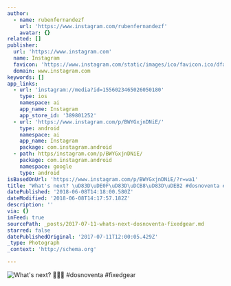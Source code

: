 ```yaml
---
author:
  - name: rubenfernandezf
    url: 'https://www.instagram.com/rubenfernandezf'
    avatar: {}
related: []
publisher:
  url: 'https://www.instagram.com'
  name: Instagram
  favicon: 'https://www.instagram.com/static/images/ico/favicon.ico/dfa85bb1fd63.ico'
  domain: www.instagram.com
keywords: []
app_links:
  - url: 'instagram://media?id=1556023465026050180'
    type: ios
    namespace: ai
    app_name: Instagram
    app_store_id: '389801252'
  - url: 'https://www.instagram.com/p/BWYGxjnDNiE/'
    type: android
    namespace: ai
    app_name: Instagram
    package: com.instagram.android
  - path: https/instagram.com/p/BWYGxjnDNiE/
    package: com.instagram.android
    namespace: google
    type: android
isBasedOnUrl: 'https://www.instagram.com/p/BWYGxjnDNiE/?r=wa1'
title: "What's next? \uD83D\uDE0F\uD83D\uDCB8\uD83D\uDEB2 #dosnoventa #fixedgear"
datePublished: '2018-06-08T14:18:00.580Z'
dateModified: '2018-06-08T14:17:57.182Z'
description: ''
via: {}
inFeed: true
sourcePath: _posts/2017-07-11-whats-next-dosnoventa-fixedgear.md
starred: false
datePublishedOriginal: '2017-07-11T12:00:05.429Z'
_type: Photograph
_context: 'http://schema.org'

---
```

![What's next?  #dosnoventa #fixedgear](https://scontent.cdninstagram.com/t51.2885-15/sh0.08/e35/p640x640/19985831_146987642521711_7437652672448036864_n.jpg)
